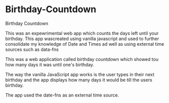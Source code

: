# Birthday-Countdown
Birthday Countdown

This was an expewrimental web app which counts the days left until your birthday. 
This app wascreated using vanilla javascript and used to further consolidate my knowledge of Date and Times 
ad well as using external time sources such as data-fns

This was a web application called birthday countdown which showed tou how many days it was until one's birthday.

The way the vanilla JavaScript app works is the user types in their next birthday and the app displays how many days it would be till 
the users birthday.

The app used the date-fns as an external time source.
